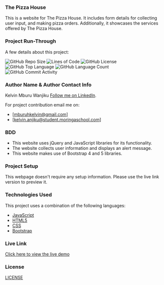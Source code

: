 ### The Pizza House

This is a website for The Pizza House. It includes form details for collecting user input, and making pizza orders. Additionally, it showcases the services offered by The Pizza House.

### Project Run-Through
A few details about this project:

![GitHub Repo Size](https://img.shields.io/github/repo-size/kelvinmburu/the-pizza-house)
![Lines of Code](https://img.shields.io/tokei/lines/github/kelvinmburu/the-pizza-house)
![GitHub License](https://img.shields.io/github/license/kelvinmburu/the-pizza-house)
![GitHub Top Language](https://img.shields.io/github/languages/top/kelvinmburu/the-pizza-house)
![GitHub Language Count](https://img.shields.io/github/languages/count/kelvinmburu/the-pizza-house)
![GitHub Commit Activity](https://img.shields.io/github/commit-activity/w/kelvinmburu/the-pizza-house)

### Author Name & Author Contact Info

Kelvin Mburu Wanjiku
[Follow me on LinkedIn](https://www.linkedin.com/in/kelvin-m-560a25135/).

For project contribution email me on:

- [mburuhkelvin@gmail.com]
- [kelvin.anjiku@student.moringaschool.com]

### BDD

- This website uses jQuery and JavaScript libraries for its functionality.
- The website collects user information and displays an alert message.
- This website makes use of Bootstrap 4 and 5 libraries.

### Project Setup

This webpage doesn't require any setup information. Please use the live link version to preview it.

### Technologies Used

This project uses a combination of the following languages:

- [JavaScript](https://developer.mozilla.org/en-US/docs/Web/JavaScript)
- [HTML5](https://developer.mozilla.org/en-US/docs/Web/HTML)
- [CSS](https://developer.mozilla.org/en-US/docs/Web/CSS)
- [Bootstrap](https://getbootstrap.com/docs/5.1/getting-started/introduction/)

### Live Link

[Click here to view the live demo](https://kelvinmburu.github.io/the-pizza-house/)

### License
[LICENSE](LICENSE)
